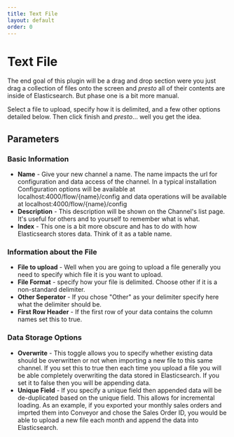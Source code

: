```yaml
---
title: Text File
layout: default
order: 0
---
```


# Text File

The end goal of this plugin will be a drag and drop section were you just drag a collection of files onto the screen and *presto* all of their contents are inside of Elasticsearch. But phase one is a bit more manual.

Select a file to upload, specify how it is delimited, and a few other options detailed below. Then click finish and *presto*... well you get the idea.

## Parameters

### Basic Information

- **Name** - Give your new channel a name. The name impacts the url for configuration and data access of the channel. In a typical installation Configuration options will be available at localhost:4000/flow/{name}/config and data operations will be available at localhost:4000/flow/{name}/config
- **Description** - This description will be shown on the Channel's list page. It's useful for others and to yourself to remember what is what.
- **Index** - This one is a bit more obscure and has to do with how Elasticsearch stores data. Think of it as a table name.

### Information about the File

- **File to upload** - Well when you are going to upload a file generally you need to specify which file it is you want to upload.
- **File Format** - specify how your file is delimited. Choose other if it is a non-standard delimiter.
- **Other Seperator** - If you chose "Other" as your delimiter specify here what the delimiter should be.
- **First Row Header** - If the first row of your data contains the column names set this to true.

### Data Storage Options

- **Overwrite** - This toggle allows you to specify whether existing data should be overwritten or not when importing a new file to this same channel. If you set this to true then each time you upload a file you will be able completely overwriting the data stored in Elasticsearch. If you set it to false then you will be appending data.
- **Unique Field** - If you specify a unique field then appended data will be de-duplicated based on the unique field. This allows for incremental loading. As an example, if you exported your monthly sales orders and imprted them into Conveyor and chose the Sales Order ID, you would be able to upload a new file each month and append the data into Elasticsearch.


